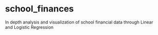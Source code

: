 # school_finances
In depth analysis and visualization of school financial data through Linear and Logistic Regression
